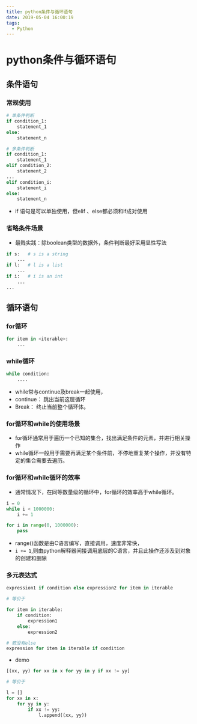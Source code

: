 ```yaml
---
title: python条件与循环语句
date: 2019-05-04 16:00:19
tags: 
  - Python
---
```


# python条件与循环语句

## 条件语句

### 常规使用

```python
# 单条件判断
if condition_1:
    statement_1
else:
    statement_n

# 多条件判断
if condition_1:
    statement_1
elif condition_2:
    statement_2
...
elif condition_i:
    statement_i
else:
    statement_n
```

- if 语句是可以单独使用，但elif 、else都必须和if成对使用

### 省略条件场景

- 最贱实践：除boolean类型的数据外，条件判断最好采用显性写法

```python
if s:   # s is a string
    ...
if l:   # l is a list
    ...
if i:   # i is an int
    ...
... 

```



## 循环语句

### for循环

```python
for item in <iterable>:
    ...
```



### while循环

```python
while condition:
    ....
```

- while常与continue及break一起使用，
- continue： 跳出当前这层循环
- Break： 终止当前整个循环体。



### for循环和while的使用场景

- for循环通常用于遍历一个已知的集合，找出满足条件的元素，并进行相关操作
- while循环一般用于需要再满足某个条件前，不停地重复某个操作，并没有特定的集合需要去遍历。



### for循环和while循环的效率

- 通常情况下，在同等数量级的循环中，for循环的效率高于while循环。

```python
i = 0
while i < 1000000:
    i += 1

for i in range(0, 1000000):
    pass
```

- range()函数是由C语言编写，直接调用，速度非常快，
- `i += 1`,则由python解释器间接调用底层的C语言，并且此操作还涉及到对象的创建和删除



### 多元表达式

```python
expression1 if condition else expression2 for item in iterable

# 等价于

for item in iterable:
    if condition:
        expression1
    else:
        expression2

# 若没有else
expression for item in iterable if condition
```

- demo

```python
[(xx, yy) for xx in x for yy in y if xx != yy]

# 等价于

l = []
for xx in x:
    for yy in y:
        if xx != yy:
            l.append((xx, yy))
```

